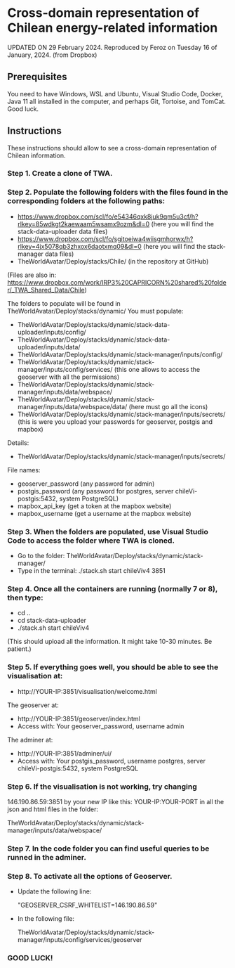# Cross-domain representation of Chilean energy-related information

UPDATED ON 29 February 2024. Reproduced by Feroz on Tuesday 16 of January, 2024. (from Dropbox)

## Prerequisites
You need to have Windows, WSL and Ubuntu, Visual Studio Code, Docker, Java 11 all installed in the computer, 
and perhaps Git, Tortoise, and TomCat. Good luck.

## Instructions

These instructions should allow to see a cross-domain representation of Chilean information.


### Step 1. Create a clone of TWA.
### Step 2. Populate the following folders with the files found in the corresponding folders at the following paths: 
* https://www.dropbox.com/scl/fo/e54346qxk8juk9qm5u3cf/h?rlkey=85wdkgt2kaewaam5wsamx9ozm&dl=0
  (here you will find the stack-data-uploader data files)
* https://www.dropbox.com/scl/fo/sgitoeiwa4wiisgmhorwx/h?rlkey=4jx5078qb3zhxox6daotxmq09&dl=0
  (here you will find the stack-manager data files)
* TheWorldAvatar/Deploy/stacks/Chile/ (in the repository at GitHub)

(Files are also in: https://www.dropbox.com/work/IRP3%20CAPRICORN%20shared%20folder/_TWA_Shared_Data/Chile)


The folders to populate will be found in TheWorldAvatar/Deploy/stacks/dynamic/
You must populate:

* TheWorldAvatar/Deploy/stacks/dynamic/stack-data-uploader/inputs/config/
* TheWorldAvatar/Deploy/stacks/dynamic/stack-data-uploader/inputs/data/
* TheWorldAvatar/Deploy/stacks/dynamic/stack-manager/inputs/config/
* TheWorldAvatar/Deploy/stacks/dynamic/stack-manager/inputs/config/services/  (this one allows to access the geoserver with all the permissions)
* TheWorldAvatar/Deploy/stacks/dynamic/stack-manager/inputs/data/webspace/
* TheWorldAvatar/Deploy/stacks/dynamic/stack-manager/inputs/data/webspace/data/ (here must go all the icons)
* TheWorldAvatar/Deploy/stacks/dynamic/stack-manager/inputs/secrets/   (this is were you upload your passwords for geoserver, postgis and mapbox)


Details:

* TheWorldAvatar/Deploy/stacks/dynamic/stack-manager/inputs/secrets/

  
File names:

* geoserver_password   (any password for admin)
* postgis_password     (any password for postgres, server chileVi-postgis:5432, system PostgreSQL)
* mapbox_api_key        (get a token at the mapbox website)
* mapbox_username       (get a username at the mapbox website)


### Step 3. When the folders are populated, use Visual Studio Code to access the folder where TWA is cloned.

* Go to the folder: TheWorldAvatar/Deploy/stacks/dynamic/stack-manager/
* Type in the terminal: ./stack.sh start chileViv4 3851

### Step 4. Once all the containers are running (normally 7 or 8), then type:

* cd ..
* cd stack-data-uploader 
* ./stack.sh start chileViv4
  
(This should upload all the information. It might take 10-30 minutes. Be patient.)

### Step 5. If everything goes well, you should be able to see the visualisation at:
* http://YOUR-IP:3851/visualisation/welcome.html

The geoserver at: 
* http://YOUR-IP:3851/geoserver/index.html
* Access with: Your geoserver_password, username admin 

The adminer at:
* http://YOUR-IP:3851/adminer/ui/
* Access with: Your postgis_password, username postgres, server chileVi-postgis:5432, system PostgreSQL

### Step 6. If the visualisation is not working, try changing 
146.190.86.59:3851 by your new IP like this: YOUR-IP:YOUR-PORT 
in all the json and html files in the folder:

TheWorldAvatar/Deploy/stacks/dynamic/stack-manager/inputs/data/webspace/

### Step 7. In the code folder you can find useful queries to be runned in the adminer. 

### Step 8. To activate all the options of Geoserver.
* Update the following line:

  "GEOSERVER_CSRF_WHITELIST=146.190.86.59"
* In the following file:

  TheWorldAvatar/Deploy/stacks/dynamic/stack-manager/inputs/config/services/geoserver

### GOOD LUCK!





